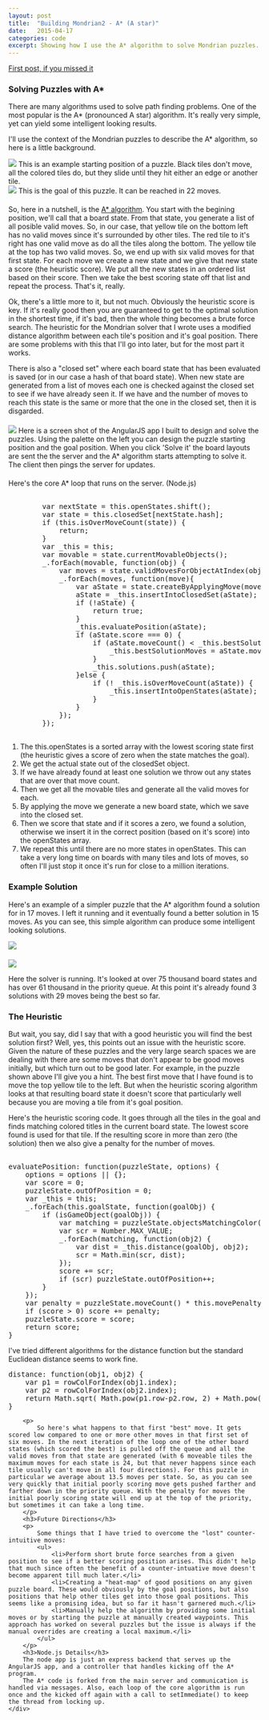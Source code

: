 ```yaml
---
layout: post
title:  "Building Mondrian2 - A* (A star)"
date:   2015-04-17
categories: code 
excerpt: Showing how I use the A* algorithm to solve Mondrian puzzles.
---
```

<div class="row">
    <div class="col-sm-12">
        <p>
            <a href="/posts/building-mondrian-2-intro/">First post, if you missed it</a>
        </p>
        <h3>Solving Puzzles with A*</h3>
        <p>
            There are many algorithms used to solve path finding problems. One of the most popular is the A* (pronounced A star) algorithm. It's really very simple, yet can yield some intelligent looking results.
        </p>
        <p>
            I'll use the context of the Mondrian puzzles to describe the A* algorithm, so here is a little background.
        </p>
    </div>
</div>
<div class="row">
    <div class="col-sm-6">
        <img class="img-responsive" src="/images/mondrian2/puzzle_start.png"/>
        This is an example starting position of a puzzle. Black tiles don't move, all the colored tiles do, but they slide until they hit either an edge or another tile.
    </div>
    <div class="col-sm-6">
        <img class="img-responsive" src="/images/mondrian2/puzzle_end.png"/>
        This is the goal of this puzzle. It can be reached in 22 moves.
    </div>
</div>    
<div class="row" style="margin-top:20px;">
    <div class="col-sm-12">
        <p>
            So, here in a nutshell, is the <a href="http://en.wikipedia.org/wiki/A*_search_algorithm">A* algorithm</a>. You start with the begining position, we'll call that a board state. From that state, you generate a list of all posible valid moves. So, in our case, that yellow tile on the bottom left has no valid moves since it's surrounded by other tiles. The red tile to it's right has one valid move as do all the tiles along the bottom. The yellow tile at the top has two valid moves. So, we end up with six valid moves for that first state. For each move we create a new state and we give that new state a score (the heuristic score). We put all the new states in an ordered list based on their score. Then we take the best scoring state off that list and repeat the process. That's it, really.
        </p>
        <p>
            Ok, there's a little more to it, but not much. Obviously the heuristic score is key. If it's really good then you are guaranteed to get to the optimal solution in the shortest time, if it's bad, then the whole thing becomes a brute force search. The heuristic for the Mondrian solver that I wrote uses a modified distance algorithm between each tile's position and it's goal position. There are some problems with this that I'll go into later, but for the most part it works. 
        </p>
        <p>
            There is also a "closed set" where each board state that has been evaluated is saved (or in our case a hash of that board state). When new state are generated from a list of moves each one is checked against the closed set to see if we have already seen it. If we have and the number of moves to reach this state is the same or more that the one in the closed set, then it is disgarded. 
        </p>
    </div>
</div>
<div class="row" style="margin-top:20px;">
    <div class="col-sm-12">
        <img class="img-responsive" src="/images/mondrian2/mondrian_maker_1.png"/>
        Here is a screen shot of the AngularJS app I built to design and solve the puzzles. Using the palette on the left you can design the puzzle starting position and the goal position. When you click 'Solve it' the board layouts are sent the the server and the A* algorithm starts attempting to solve it. The client then pings the server for updates. 
    </div>
</div>            
<div class="row" style="margin-top:20px;">
    <div class="col-sm-12">
        <p>
            Here's the core A* loop that runs on the server. (Node.js)
        </p>
        <div>
        <pre>       
        var nextState = this.openStates.shift();
        var state = this.closedSet[nextState.hash];
        if (this.isOverMoveCount(state)) {
            return;
        }
        var _this = this;
        var movable = state.currentMovableObjects();
        _.forEach(movable, function(obj) {
            var moves = state.validMovesForObjectAtIndex(obj.index);
            _.forEach(moves, function(move){
                var aState = state.createByApplyingMove(move);
                aState = _this.insertIntoClosedSet(aState);
                if (!aState) {
                    return true;
                }
                _this.evaluatePosition(aState);
                if (aState.score === 0) {
                    if (aState.moveCount() < _this.bestSolutionMoves) {
                        _this.bestSolutionMoves = aState.moveCount();
                    }
                    _this.solutions.push(aState);
                }else {
                    if (! _this.isOverMoveCount(aState)) {
                        _this.insertIntoOpenStates(aState);
                    }
                }
            });
        });
        </pre>
        </div>
        <ol>
            <li>The this.openStates is a sorted array with the lowest scoring state first (the heuristic gives a score of zero when the state matches the goal). </li>
            <li>We get the actual state out of the closedSet object.</li>
            <li>If we have already found at least one solution we throw out any states that are over that move count.</li>
            <li>Then we get all the movable tiles and generate all the valid moves for each.</li>
            <li>By applying the move we generate a new board state, which we save into the closed set.</li>
            <li>Then we score that state and if it scores a zero, we found a solution, otherwise we insert it in the correct position (based on it's score) into the openStates array.</li>
            <li>We repeat this until there are no more states in openStates. This can take a very long time on boards with many tiles and lots of moves, so often I'll just stop it once it's run for close to a million iterations.</li>
        </ol>
    </div>
</div>            
<div class="row">
    <div class="col-sm-6">
        <h3>Example Solution</h3>
        <p>Here's an example of a simpler puzzle that the A* algorithm found a solution for in 17 moves. I left it running and it eventually found a better solution in 15 moves. As you can see, this simple algorithm can produce some intelligent looking solutions.</p>
    </div>
    <div class="col-sm-6">
        <img src="/images/mondrian2/solution2.gif" class="img-responsive"/>
    </div>
</div>

<div class="row" style="margin-top:20px;">
    <div class="col-sm-12">
        <img class="img-responsive" src="/images/mondrian2/mondrian_maker_2.png"/>
        <p>
            Here the solver is running. It's looked at over 75 thousand board states and has over 61 thousand in the priority queue. At this point it's already found 3 solutions with 29 moves being the best so far. 
        </p>
        <h3>The Heuristic</h3>
        <p>
            But wait, you say, did I say that with a good heuristic you will find the best solution first? Well, yes, this points out an issue with the heuristic score. Given the nature of these puzzles and the very large search spaces we are dealing with there are some moves that don't appear to be good moves initially, but which turn out to be good later. For example, in the puzzle shown above I'll give you a hint. The best first move that I have found is to move the top yellow tile to the left. But when the heuristic scoring algorithm looks at that resulting board state it doesn't score that particularly well because you are moving a tile from it's goal position.  
        </p>
        <p>Here's the heuristic scoring code. It goes through all the tiles in the goal and finds matching colored titles in the current board state. The lowest score found is used for that tile. If the resulting score in more than zero (the solution) then we also give a penalty for the number of moves.</p>
<pre>       
evaluatePosition: function(puzzleState, options) {
    options = options || {};
    var score = 0;
    puzzleState.outOfPosition = 0;
    var _this = this;
    _.forEach(this.goalState, function(goalObj) {
        if (isGameObject(goalObj)) {
            var matching = puzzleState.objectsMatchingColor(goalObj.color);
            var scr = Number.MAX_VALUE;
            _.forEach(matching, function(obj2) {
                var dist = _this.distance(goalObj, obj2);
                scr = Math.min(scr, dist);
            });
            score += scr;
            if (scr) puzzleState.outOfPosition++;
        }
    });
    var penalty = puzzleState.moveCount() * this.movePenalty;
    if (score > 0) score += penalty;
    puzzleState.score = score;
    return score;
}
</pre>
<p>I've tried different algorithms for the distance function but the standard Euclidean distance seems to work fine.</p>
<pre>
distance: function(obj1, obj2) {
    var p1 = rowColForIndex(obj1.index);
    var p2 = rowColForIndex(obj2.index);
    return Math.sqrt( Math.pow(p1.row-p2.row, 2) + Math.pow(p1.col-p2.col, 2) );
}    
</pre>

        <p>
            So here's what happens to that first "best" move. It gets scored low compared to one or more other moves in that first set of six moves. In the next iteration of the loop one of the other board states (which scored the best) is pulled off the queue and all the valid moves from that state are generated (with 6 moveable tiles the maximum moves for each state is 24, but that never happens since each tile usually can't move in all four directions). For this puzzle in particular we average about 13.5 moves per state. So, as you can see very quickly that initial poorly scoring move gets pushed farther and farther down in the priority queue. With the penalty for moves the initial poorly scoring state will end up at the top of the priority, but sometimes it can take a long time.
        </p>
        <h3>Future Directions</h3>
        <p>            
            Some things that I have tried to overcome the "lost" counter-intuitive moves: 
            <ul>
                <li>Perform short brute force searches from a given position to see if a better scoring position arises. This didn't help that much since often the benefit of a counter-intuative move doesn't become apparent till much later.</li>
                <li>Creating a "heat-map" of good positions on any given puzzle board. These would obviously by the goal positions, but also positions that help other tiles get into those goal positions. This seems like a promising idea, but so far it hasn't garnered much.</li>
                <li>Manually help the algorithm by providing some initial moves or by starting the puzzle at manually created waypoints. This approach has worked on several puzzles but the issue is always if the manual overrides are creating a local maximum.</li>                
            </ul>
        </p>
        <h3>Node.js Details</h3>
        The node app is just an express backend that serves up the AngularJS app, and a controller that handles kicking off the A* program. 
        The A* code is forked from the main server and communication is handled via messages. Also, each loop of the core algorithm is run once and the kicked off again with a call to setImmediate() to keep the thread from locking up.
    </div>
</div>            
